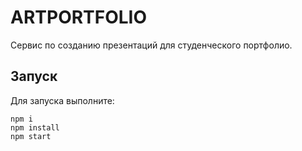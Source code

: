 # ARTPORTFOLIO

Сервис по созданию презентаций для студенческого портфолио. 

## Запуск

Для запуска выполните:
```
npm i
npm install
npm start
```